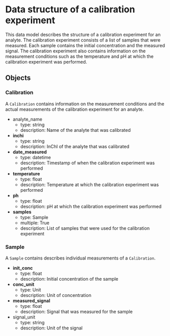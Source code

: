 # Data structure of a calibration experiment
This data model describes the structure of a calibration experiment for an analyte. The calibration experiment consists of a list of samples that were measured. Each sample contains the initial concentration and the measured signal. The calibration experiment also contains information on the measurement conditions such as the temperature and pH at which the calibration experiment was performed.

## Objects

### Calibration
A `Calibration` contains information on the measurement conditions and the actual measurements of the calibration experiment for an analyte.

- analyte_name
    - type: string
    - description: Name of the analyte that was calibrated
- __inchi__
    - type: string
    - description: InChI of the analyte that was calibrated
- __date_measured__
    - type: datetime
    - description: Timestamp of when the calibration experiment was performed
- __temperature__
    - type: float
    - description: Temperature at which the calibration experiment was performed
- __ph__
    - type: float
    - description: pH at which the calibration experiment was performed
- __samples__
    - type: Sample
    - multiple: True
    - description: List of samples that were used for the calibration experiment

### Sample
A `Sample` contains describes individual measurements of a `Calibration`. 

- __init_conc__
    - type: float
    - description: Initial concentration of the sample
- __conc_unit__
    - type: Unit
    - description: Unit of concentration
- __measured_signal__
    - type: float
    - description: Signal that was measured for the sample
- signal_unit
    - type: string
    - description: Unit of the signal